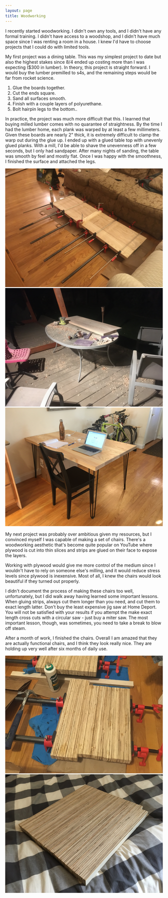 ```yaml
---
layout: page
title: Woodworking
---
```


<p>I recently started woodworking. I didn't own any tools, and I didn't have any formal training. I didn't have access to a woodshop, and I didn't have much space since I was renting a room in a house. I knew I'd have to choose projects that I could do with limited tools.</p>

<p>My first project was a dining table. This was my simplest project to date but also the highest stakes since 8/4 ended up costing more than I was expecting ($300 in lumber). In theory, this project is straight forward. I would buy the lumber premilled to s4s, and the remaining steps would be far from rocket science.</p>

<ol>
    <li>Glue the boards together.</li>
    <li>Cut the ends square.</li>
    <li>Sand all surfaces smooth.</li>
    <li>Finish with a couple layers of polyurethane.</li>
    <li>Bolt hairpin legs to the bottom..</li>
</ol>

<p>In practice, the project was much more difficult that this. I learned that buying milled lumber comes with no quarantee of straightness. By the time I had the lumber home, each plank was warped by at least a few millimeters. Given these boards are nearly 2" thick, it is extremely difficult to clamp the warp out during the glue up. I ended up with a glued table top with unevenly glued planks. With a mill, I'd be able to shave the unevenness off in a few seconds, but I only had sandpaper. After many nights of sanding, the table was smooth by feel and mostly flat. Once I was happy with the smoothness, I finished the surface and attached the legs.</p>

<div class="box alt">
  <div class="row 50% uniform">
    <div class="4u"><span class="image fit"><img src="assets/images/rg_ww1.JPG" alt="" /></span></div>
    <div class="4u"><span class="image fit"><img src="assets/images/rg_ww2.JPG" alt="" /></span></div>
    <div class="4u$"><span class="image fit"><img src="assets/images/rg_ww3.JPG" alt="" /></span></div>
  </div>
</div>

<p>My next project was probably over ambitious given my resources, but I convinced myself I was capable of making a set of chairs. There's a woodworking aesthetic that's become quite popular on YouTube where plywood is cut into thin slices and strips are glued on their face to expose the layers.</p>

<p>Working with plywood would give me more control of the medium since I wouldn't have to rely on someone else's milling, and it would reduce stress levels since plywood is inexensive. Most of all, I knew the chairs would look beautiful if they turned out properly.</p>

<p>I didn't document the process of making these chairs too well, unfortunately, but I did walk away having learned some important lessons. When gluing strips, always cut them longer than you need, and cut them to exact length latter. Don't buy the least expensive jig saw at Home Deport. You will not be satisfied with your results if you attempt the make exact length cross cuts with a circular saw - just buy a miter saw. The most important lesson, though, was sometimes, you need to take a break to blow off steam.</p>

<p>After a month of work, I finished the chairs. Overall I am amazed that they are actually functional chairs, and I think they look really nice. They are holding up very well after six months of daily use.</p>

<div class="box alt">
  <div class="row 50% uniform">
    <div class="4u"><span class="image fit"><img src="assets/images/rg_ww4.png" alt="" /></span></div>
    <div class="4u"><span class="image fit"><img src="assets/images/rg_ww5.JPG" alt="" /></span></div>
    <div class="4u$"><span class="image fit"><img src="assets/images/rg_ww8.JPG" alt="" /></span></div>
  </div>
</div>
